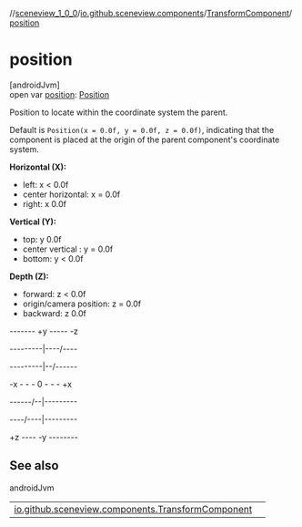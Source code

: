 //[sceneview_1_0_0](../../../index.md)/[io.github.sceneview.components](../index.md)/[TransformComponent](index.md)/[position](position.md)

# position

[androidJvm]\
open var [position](position.md): [Position](../../io.github.sceneview.math/index.md#945960193%2FClasslikes%2F-602047187)

Position to locate within the coordinate system the parent.

Default is `Position(x = 0.0f, y = 0.0f, z = 0.0f)`, indicating that the component is placed at the origin of the parent component's coordinate system.

**Horizontal (X):**

- 
   left: x < 0.0f
- 
   center horizontal: x = 0.0f
- 
   right: x 0.0f

**Vertical (Y):**

- 
   top: y 0.0f
- 
   center vertical : y = 0.0f
- 
   bottom: y < 0.0f

**Depth (Z):**

- 
   forward: z < 0.0f
- 
   origin/camera position: z = 0.0f
- 
   backward: z 0.0f

------- +y ----- -z

---------|----/----

---------|--/------

-x - - - 0 - - - +x

------/--|---------

----/----|---------

+z ---- -y --------

## See also

androidJvm

| | |
|---|---|
| [io.github.sceneview.components.TransformComponent](transform.md) |  |
